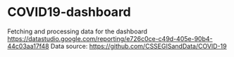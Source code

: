 # COVID19-dashboard
Fetching and processing data for the dashboard https://datastudio.google.com/reporting/e726c0ce-c49d-405e-90b4-44c03aa17f48 
Data source: https://github.com/CSSEGISandData/COVID-19

